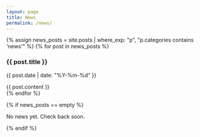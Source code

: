 ```yaml
---
layout: page
title: News
permalink: /news/
---
```


{% assign news_posts = site.posts | where_exp: "p", "p.categories contains 'news'" %}
{% for post in news_posts %}
  <article class="news-entry">
    <h3>{{ post.title }}</h3>
    <p class="post-meta">{{ post.date | date: "%Y-%m-%d" }}</p>
    <div class="post-content">
      {{ post.content }}
    </div>
  </article>
{% endfor %}

{% if news_posts == empty %}
  <p>No news yet. Check back soon.</p>
{% endif %}
